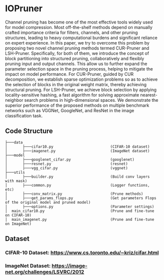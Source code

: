 # IOPruner

Channel pruning has become one of the most effective tools widely used for model compression. 
Most off-the-shelf methods depend on manually crafted importance criteria for filters, channels, and other pruning structures, leading to heavy computational burdens and significant reliance on expert experience.
In this paper, we try to overcome this problem by proposing two novel channel pruning methods termed CUR-Pruner and LSH-Pruner.
Specifically, for both of them, we introduce the concept of block partitioning into structured pruning, collaboratively and flexibly pruning input and output channels. 
This allow us to further expand the parameter selection space in the pruning process, helping to mitigate the impact on model performance.
For CUR-Pruner, guided by CUR decomposition, we establish sparse optimization problems so as to achieve the selection of blocks in the original weight matrix, thereby achieving structural pruning.
For LSH-Pruner, we achieve block selection by applying locality-sensitive hashing, a fast algorithm for solving approximate nearest-neighbor search problems in high-dimensional spaces.
We demonstrate the superior performance of the proposed methods on multiple benchmark networks such as VGGNet, GoogleNet, and ResNet in the image classification task. 

## Code Structure
```
├───data  
│       ├───cifar10.py                          (CIFAR-10 dataset)   
│       ├───imagenet.py                         (ImageNet dataset)  
├───model  
│       ├───googlenet_cifar.py                  (googlenet)
│       ├───resnet.py                           (resnet)
│       ├───vgg_cifar.py                        (vggnet)
├───utils  
│       ├───builder.py                          (Build conv layers with mask)
│       ├───common.py                           (Logger functions, etc)
│       ├───conv_matrix.py                      (Prune methods)
│       ├───get_params_flops.py                 (Get parameters Flops of the original model and pruned model)
│       ├───options.py                          (Parameter settings)
│  main_cifar10.py                              (Prune and fine-tune on CIFAR-10)
│  main_imagenet.py                             (Prune and fine-tune on ImageNet)
```

## Dataset
### CIFAR-10 Dataset: https://www.cs.toronto.edu/~kriz/cifar.html
### ImageNet Dataset: https://image-net.org/challenges/LSVRC/2012
